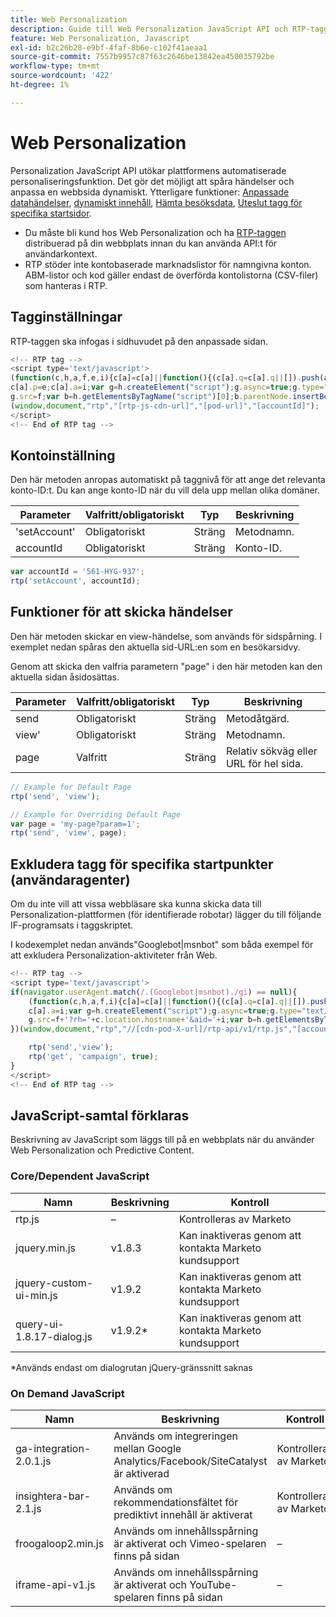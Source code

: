 ```yaml
---
title: Web Personalization
description: Guide till Web Personalization JavaScript API och RTP-taggen, som omfattar sidvisningshändelser, kontoinställningar, robotundantag samt centrala skript och on demand-skript
feature: Web Personalization, Javascript
exl-id: b2c26b28-e9bf-4faf-8b6e-c102f41aeaa1
source-git-commit: 7557b9957c87f63c2646be13842ea450035792be
workflow-type: tm+mt
source-wordcount: '422'
ht-degree: 1%

---
```


# Web Personalization

Personalization JavaScript API utökar plattformens automatiserade personaliseringsfunktion. Det gör det möjligt att spåra händelser och anpassa en webbsida dynamiskt. Ytterligare funktioner: [Anpassade datahändelser](custom-data-events.md), [dynamiskt innehåll](web-personalization.md), [Hämta besöksdata](get-visitor-data.md), [Uteslut tagg för specifika startsidor](#exclude_tag_for_specific_bots).

- Du måste bli kund hos Web Personalization och ha [RTP-taggen &#x200B;](https://experienceleague.adobe.com/sv/docs/marketo/using/product-docs/web-personalization/rtp-tag-implementation/deploy-the-rtp-javascript) distribuerad på din webbplats innan du kan använda API:t för användarkontext.
- RTP stöder inte kontobaserade marknadslistor för namngivna konton. ABM-listor och kod gäller endast de överförda kontolistorna (CSV-filer) som hanteras i RTP.

## Tagginställningar

RTP-taggen ska infogas i sidhuvudet på den anpassade sidan.

```javascript
<!-- RTP tag -->
<script type='text/javascript'>
(function(c,h,a,f,e,i){c[a]=c[a]||function(){(c[a].q=c[a].q||[]).push(arguments)};
c[a].p=e;c[a].a=i;var g=h.createElement("script");g.async=true;g.type="text/javascript";
g.src=f;var b=h.getElementsByTagName("script")[0];b.parentNode.insertBefore(g,b)})
(window,document,"rtp","[rtp-js-cdn-url]","[pod-url]","[accountId]");
</script>
<!-- End of RTP tag -->
```

## Kontoinställning

Den här metoden anropas automatiskt på taggnivå för att ange det relevanta konto-ID:t. Du kan ange konto-ID när du vill dela upp mellan olika domäner.

| Parameter | Valfritt/obligatoriskt | Typ | Beskrivning |
|--------------|-------------------|--------|--------------|
| &#39;setAccount&#39; | Obligatoriskt | Sträng | Metodnamn. |
| accountId | Obligatoriskt | Sträng | Konto-ID. |

```javascript
var accountId = '561-HYG-937';
rtp('setAccount', accountId);
```

## Funktioner för att skicka händelser

Den här metoden skickar en view-händelse, som används för sidspårning. I exemplet nedan spåras den aktuella sid-URL:en som en besökarsidvy.

Genom att skicka den valfria parametern &quot;page&quot; i den här metoden kan den aktuella sidan åsidosättas.

| Parameter | Valfritt/obligatoriskt | Typ | Beskrivning |
|-----------|-------------------|--------|---------------------------------|
| send | Obligatoriskt | Sträng | Metodåtgärd. |
| view&#39; | Obligatoriskt | Sträng | Metodnamn. |
| page | Valfritt | Sträng | Relativ sökväg eller URL för hel sida. |

```javascript
// Example for Default Page
rtp('send', 'view');

// Example for Overriding Default Page
var page = 'my-page?param=1';
rtp('send', 'view', page);
```

## Exkludera tagg för specifika startpunkter (användaragenter)

Om du inte vill att vissa webbläsare ska kunna skicka data till Personalization-plattformen (för identifierade robotar) lägger du till följande IF-programsats i taggskriptet.

I kodexemplet nedan används&quot;Googlebot|msnbot&quot; som båda exempel för att exkludera Personalization-aktiviteter från Web.

```javascript
<!-- RTP tag -->
<script type='text/javascript'>
if(navigator.userAgent.match(/.(Googlebot|msnbot)./gi) == null){
    (function(c,h,a,f,i){c[a]=c[a]||function(){(c[a].q=c[a].q||[]).push(arguments)};
    c[a].a=i;var g=h.createElement("script");g.async=true;g.type="text/javascript";
    g.src=f+'?rh='+c.location.hostname+'&aid='+i;var b=h.getElementsByTagName("script")[0];b.parentNode.insertBefore(g,b);
})(window,document,"rtp","//[cdn-pod-X-url]/rtp-api/v1/rtp.js","[accountId]");

    rtp('send','view');
    rtp('get', 'campaign', true);
}
</script>
<!-- End of RTP tag -->
```

## JavaScript-samtal förklaras

Beskrivning av JavaScript som läggs till på en webbplats när du använder Web Personalization och Predictive Content.

### Core/Dependent JavaScript

| Namn | Beskrivning | Kontroll |
|---------------------------|-------------|--------------------------------------------------------|
| rtp.js | – | Kontrolleras av Marketo |
| jquery.min.js | v1.8.3 | Kan inaktiveras genom att kontakta Marketo kundsupport |
| jquery-custom-ui-min.js | v1.9.2 | Kan inaktiveras genom att kontakta Marketo kundsupport |
| query-ui-1.8.17-dialog.js | v1.9.2* | Kan inaktiveras genom att kontakta Marketo kundsupport |

*Används endast om dialogrutan jQuery-gränssnitt saknas

### On Demand JavaScript

| Namn | Beskrivning | Kontroll |
|-------------------------|-----------------------------------------------------------------------|-----------------------|
| ga-integration-2.0.1.js | Används om integreringen mellan Google Analytics/Facebook/SiteCatalyst är aktiverad | Kontrolleras av Marketo |
| insightera-bar-2.1.js | Används om rekommendationsfältet för prediktivt innehåll är aktiverat | Kontrolleras av Marketo |
| froogaloop2.min.js | Används om innehållsspårning är aktiverat och Vimeo-spelaren finns på sidan | – |
| iframe-api-v1.js | Används om innehållsspårning är aktiverat och YouTube-spelaren finns på sidan | – |
